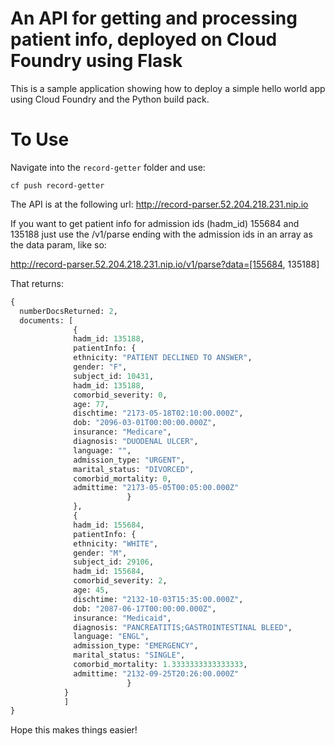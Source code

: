An API for getting and processing patient info, deployed on Cloud Foundry using Flask
================================================================================

This is a sample application showing how to deploy a simple hello world app
using Cloud Foundry and the Python build pack.



To Use
================================================================================
Navigate into the `record-getter` folder and use:
```
cf push record-getter
```

The API is at the following url: http://record-parser.52.204.218.231.nip.io

If you want to get patient info for admission ids (hadm_id) 155684 and 135188 just use the /v1/parse ending with the admission ids in an array as the data param, like so: 

http://record-parser.52.204.218.231.nip.io/v1/parse?data=[155684, 135188]

That returns:
```python
{
  numberDocsReturned: 2,
  documents: [
              {
              hadm_id: 135188,
              patientInfo: {
              ethnicity: "PATIENT DECLINED TO ANSWER",
              gender: "F",
              subject_id: 10431,
              hadm_id: 135188,
              comorbid_severity: 0,
              age: 77,
              dischtime: "2173-05-18T02:10:00.000Z",
              dob: "2096-03-01T00:00:00.000Z",
              insurance: "Medicare",
              diagnosis: "DUODENAL ULCER",
              language: "",
              admission_type: "URGENT",
              marital_status: "DIVORCED",
              comorbid_mortality: 0,
              admittime: "2173-05-05T00:05:00.000Z"
                          }
              },
              {
              hadm_id: 155684,
              patientInfo: {
              ethnicity: "WHITE",
              gender: "M",
              subject_id: 29106,
              hadm_id: 155684,
              comorbid_severity: 2,
              age: 45,
              dischtime: "2132-10-03T15:35:00.000Z",
              dob: "2087-06-17T00:00:00.000Z",
              insurance: "Medicaid",
              diagnosis: "PANCREATITIS;GASTROINTESTINAL BLEED",
              language: "ENGL",
              admission_type: "EMERGENCY",
              marital_status: "SINGLE",
              comorbid_mortality: 1.3333333333333333,
              admittime: "2132-09-25T20:26:00.000Z"
                          }
            }
            ]
}
```

Hope this makes things easier!

